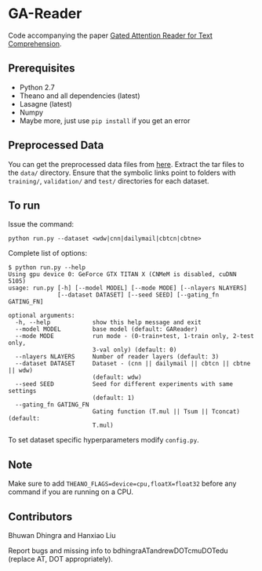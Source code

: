 # GA-Reader
Code accompanying the paper [Gated Attention Reader for Text Comprehension](link).

## Prerequisites
- Python 2.7
- Theano and all dependencies (latest)
- Lasagne (latest)
- Numpy
- Maybe more, just use `pip install` if you get an error


## Preprocessed Data
You can get the preprocessed data files from [here](https://drive.google.com/drive/folders/0B7aCzQIaRTDUZS1EWlRKMmt3OXM?usp=sharing). Extract the tar files to the `data/` directory. Ensure that the symbolic links point to folders with `training/`, `validation/` and `test/` directories for each dataset.

## To run
Issue the command:
```
python run.py --dataset <wdw|cnn|dailymail|cbtcn|cbtne>
```

Complete list of options:
```
$ python run.py --help
Using gpu device 0: GeForce GTX TITAN X (CNMeM is disabled, cuDNN 5105)
usage: run.py [-h] [--model MODEL] [--mode MODE] [--nlayers NLAYERS]
              [--dataset DATASET] [--seed SEED] [--gating_fn GATING_FN]

optional arguments:
  -h, --help            show this help message and exit
  --model MODEL         base model (default: GAReader)
  --mode MODE           run mode - (0-train+test, 1-train only, 2-test only,
                        3-val only) (default: 0)
  --nlayers NLAYERS     Number of reader layers (default: 3)
  --dataset DATASET     Dataset - (cnn || dailymail || cbtcn || cbtne || wdw)
                        (default: wdw)
  --seed SEED           Seed for different experiments with same settings
                        (default: 1)
  --gating_fn GATING_FN
                        Gating function (T.mul || Tsum || Tconcat) (default:
                        T.mul)
```

To set dataset specific hyperparameters modify `config.py`.

## Note
Make sure to add `THEANO_FLAGS=device=cpu,floatX=float32` before any command if you are running on a CPU.

## Contributors
Bhuwan Dhingra and Hanxiao Liu

Report bugs and missing info to bdhingraATandrewDOTcmuDOTedu (replace AT, DOT appropriately).
